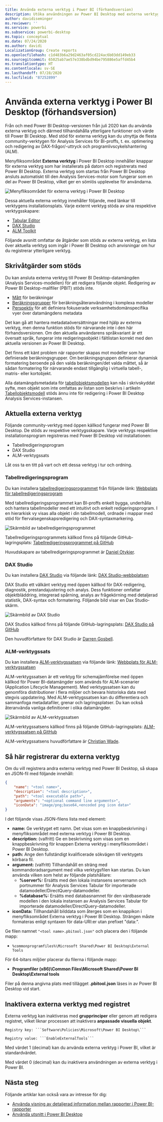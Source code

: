 ```yaml
---
title: Använda externa verktyg i Power BI (förhandsversion)
description: Utöka användningen av Power BI Desktop med externa verktyg
author: davidiseminger
ms.reviewer: ''
ms.service: powerbi
ms.subservice: powerbi-desktop
ms.topic: conceptual
ms.date: 07/24/2020
ms.author: davidi
LocalizationGroup: Create reports
ms.openlocfilehash: c1d483b6a29d2463af05cd224ac6b03dd149eb33
ms.sourcegitcommit: 65025ab7ae57e338bdbd94be795886e5affd45b4
ms.translationtype: HT
ms.contentlocale: sv-SE
ms.lasthandoff: 07/28/2020
ms.locfileid: "87252899"
---
```

# <a name="using-external-tools-in-power-bi-desktop-preview"></a>Använda externa verktyg i Power BI Desktop (förhandsversion)

Från och med Power BI Desktop-versionen från juli 2020 kan du använda externa verktyg och därmed tillhandahålla ytterligare funktioner och värde till Power BI Desktop. Med stöd för externa verktyg kan du utnyttja de flesta community-verktygen för Analysis Services för BI-proffs, t. ex. optimering och redigering av DAX-frågor/-uttryck och programlivscykelshantering (ALM).

Menyfliksområdet **Externa verktyg** i Power BI Desktop innehåller knappar för externa verktyg som har installerats på datorn och registrerats med Power BI Desktop. Externa verktyg som startas från Power BI Desktop ansluts automatiskt till den Analysis Services-motor som fungerar som en del av Power BI Desktop, vilket ger en sömlös upplevelse för användarna.

![Menyfliksområdet för externa verktyg i Power BI Desktop](media/desktop-external-tools/desktop-external-tools-01.png)

Dessa aktuella externa verktyg innehåller följande, med länkar till verktygens installationsplats. Varje externt verktyg stöda av sina respektive verktygsskapare:

* [Tabular Editor](https://tabulareditor.com/)
* [DAX Studio](https://daxstudio.org)
* [ALM Toolkit](http://alm-toolkit.com)


Följande avsnitt omfattar de åtgärder som stöds av externa verktyg, en lista över aktuella verktyg som ingår i Power BI Desktop och anvisningar om hur du registrerar ytterligare verktyg.

## <a name="supported-write-operations"></a>Skrivåtgärder som stöds

Du kan ansluta externa verktyg till Power BI Desktop-datamängden (Analysis Services-modellen) för att redigera följande objekt. Redigering av Power BI Desktop-mallfiler (PBIT) stöds inte.

* [Mått](https://docs.microsoft.com/analysis-services/tabular-models/measures-ssas-tabular) för beräkningar
* [Beräkningsgrupper](https://docs.microsoft.com/analysis-services/tabular-models/calculation-groups) för beräkningsåteranvändning i komplexa modeller
* [Perspektiv](https://docs.microsoft.com/analysis-services/tabular-models/perspectives-ssas-tabular) för att definiera fokuserade verksamhetsdomänspecifika vyer över datamängdens metadata

Det kan gå att hantera metadataöversättningar med hjälp av externa verktyg, men denna funktion stöds för närvarande inte i den här förhandsversionen. Om den aktuella användarens språkvariant är ett översatt språk, fungerar inte redigeringsobjekt i fältlistan korrekt med den aktuella versionen av Power BI Desktop. 

Det finns ett känt problem när rapporter skapas mot modeller som har definierade beräkningsgrupper. Om beräkningsgruppen definierar dynamisk formatering beroende på den valda beräkningen/det valda måttet, så är sådan formatering för närvarande endast tillgänglig i virtuella tabell-, matris- eller kortobjekt.

Alla datamängdsmetadata för [tabellobjektsmodellen](https://docs.microsoft.com/analysis-services/tom/introduction-to-the-tabular-object-model-tom-in-analysis-services-amo) kan nås i skrivskyddat syfte, men objekt som inte omfattas av listan som beskrivs i artikeln [Tabellobjektsmodell](https://docs.microsoft.com/analysis-services/tom/introduction-to-the-tabular-object-model-tom-in-analysis-services-amo) stöds ännu inte för redigering i Power BI Desktop Analysis Services-instansen.


## <a name="featured-external-tools"></a>Aktuella externa verktyg

Följande community-verktyg med öppen källkod fungerar med Power BI Desktop. De stöds av respektive verktygsskapare. Varje verktygs respektive installationsprogram registreras med Power BI Desktop vid installationen:

* Tabellredigeringsprogram
* DAX Studio
* ALM-verktygssats

Låt oss ta en titt på vart och ett dessa verktyg i tur och ordning.

### <a name="tabular-editor"></a>Tabellredigeringsprogram

Du kan installera [tabellredigeringsprogrammet](https://tabulareditor.com/) från följande länk: [Webbplats för tabellredigeringsprogram](https://tabulareditor.com/)

Med tabellredigeringsprogrammet kan BI-proffs enkelt bygga, underhålla och hantera tabellmodeller med ett intuitivt och enkelt redigeringsprogram. I en hierarkisk vy visas alla objekt i din tabellmodell, ordnade i mappar med stöd för flervalsegenskapsredigering och DAX-syntaxmarkering.

![Skärmbild av tabellredigeringsprogrammet](media/desktop-external-tools/desktop-external-tools-02.png)

Tabellredigeringsprogrammets källkod finns på följande GitHub-lagringsplats: [Tabellredigeringsprogrammet på GitHub](https://github.com/otykier/TabularEditor)

Huvudskapare av tabellredigeringsprogrammet är [Daniel Otykier](https://www.linkedin.com/in/daniel-otykier-2231876).


### <a name="dax-studio"></a>DAX Studio

Du kan installera [DAX Studio](https://daxstudio.org) via följande länk: [DAX Studio-webbplatsen](https://daxstudio.org)

DAX Studio ett välkänt verktyg med öppen källkod för DAX-redigering, diagnostik, prestandajustering och analys. Dess funktioner omfattar objektbläddring, integrerad spårning, analys av frågekörning med detaljerad statistik, DAX-syntax och formatering. Följande bild visar en Dax Studio-skärm. 

![Skärmbild av DAX Studio](media/desktop-external-tools/desktop-external-tools-03.png)

DAX Studios källkod finns på följande GitHub-lagringsplats: [DAX Studio på GitHub](https://github.com/DaxStudio/DaxStudio)

Den huvudförfattare för DAX Studio är [Darren Gosbell](https://www.linkedin.com/in/darrengosbell).

### <a name="alm-toolkit"></a>ALM-verktygssats

Du kan installera [ALM-verktygssatsen](http://alm-toolkit.com) via följande länk: [Webbplats för ALM-verktygssatsen](http://alm-toolkit.com)

ALM-verktygssatsen är ett verktyg för schemajämförelse med öppen källkod för Power BI-datamängder som används för ALM-scenarier (Application Lifecycle Management). Med verktygssatsen kan du genomföra distributioner i flera miljöer och bevara historiska data med stegvis uppdatering. Med ALM-verktygssatsen kan du differentiera och sammanfoga metadatafiler, grenar och lagringsplatser. Du kan också återanvända vanliga definitioner i olika datamängder.

![Skärmbild av ALM-verktygssatsen](media/desktop-external-tools/desktop-external-tools-04.png)

ALM-verktygssatsens källkod finns på följande GitHub-lagringsplats: [ALM-verktygssatsen på GitHub](https://github.com/microsoft/analysis-services)

ALM-verktygssatsens huvudförfattare är [Christian Wade](https://www.linkedin.com/in/christianwade1).


## <a name="how-to-register-external-tools"></a>Så här registrerar du externa verktyg

Om du vill registrera andra externa verktyg med Power BI Desktop, så skapa en JSON-fil med följande innehåll:

```json
{
    "name": "<tool name>",
    "description": "<tool description>",
    "path": "<tool executable path>",
    "arguments": "<optional command line arguments>",
    "iconData": "image/png;base64,<encoded png icon data>"
}
```

I det följande visas JSON-filens lista med element:
 
* **name:** Ge verktyget ett namn. Det visas som en knappbeskrivning i menyfliksområdet med externa verktyg i Power BI Desktop.
* **description:** (valfritt) Ge en beskrivning som visas som en knappbeskrivning för knappen Externa verktyg i menyfliksområdet i Power BI Desktop.
* **path:** Ange den fullständigt kvalificerade sökvägen till verktygets körbara fil.
* **argument:** (valfritt) Tillhandahåll en sträng med kommandoradsargument med vilka verktygsfilen kan startas. Du kan använda vilken som helst av följande platshållare:
    * **%server%:** Ersätts med den lokala instansens servernamn och portnummer för Analysis Services Tabular för importerade datamodeller/DirectQuery-datamodeller.
    * **%database%:** Ersätts med databasnamnet för den värdbaserade modellen i den lokala instansen av Analysis Services Tabular för importerade datamodeller/DirectQuery-datamodeller.
* **iconData:** Tillhandahåll bilddata som återges som en knappikon i menyfliksområdet Externa verktyg i Power BI Desktop. Strängen måste formateras enligt syntaxen för data-URI:er utan prefixet "data:".
 
Ge filen namnet `"<tool name>.pbitool.json"` och placera den i följande mapp:

* `%commonprogramfiles%\Microsoft Shared\Power BI Desktop\External Tools`

För 64-bitars miljöer placerar du filerna i följande mapp:

* **Programfiler (x86)\Common Files\Microsoft Shared\Power BI Desktop\External tools**

Filer på denna angivna plats med tillägget **.pbitool.json** läses in av Power BI Desktop vid start.

## <a name="disabling-external-tools-using-the-registry"></a>Inaktivera externa verktyg med registret

Externa verktyg kan inaktiveras med **grupprinciper** eller genom att redigera registret, vilket liknar processen att inaktivera **anpassade visuella objekt**.

    Registry key: ```Software\Policies\Microsoft\Power BI Desktop\```

    Registry value: ```EnableExternalTools```

Med värdet 1 (decimal) kan du använda externa verktyg i Power BI, vilket är standardvärdet.

Med värdet 0 (decimal) kan du inaktivera användningen av externa verktyg i Power BI.


## <a name="next-steps"></a>Nästa steg

Följande artiklar kan också vara av intresse för dig:

* [Använda visning av detaljerad information mellan rapporter i Power BI-rapporter](desktop-cross-report-drill-through.md)
* [Använda utsnitt i Power BI Desktop](../visuals/power-bi-visualization-slicers.md)


